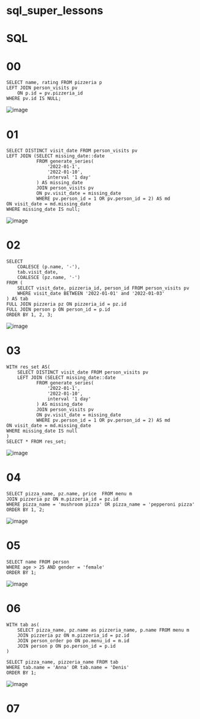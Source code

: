 # sql_super_lessons
# SQL

# 00
```
SELECT name, rating FROM pizzeria p
LEFT JOIN person_visits pv
	ON p.id = pv.pizzeria_id
WHERE pv.id IS NULL;
```

![image](https://github.com/sslinNn/sql_super_lessons/assets/113080924/cac01c75-1785-4cd3-bf06-50ea25e20655)

# 01
```
SELECT DISTINCT visit_date FROM person_visits pv
LEFT JOIN (SELECT missing_date::date 
		   FROM generate_series(
			   '2022-01-1', 
			   '2022-01-10', 
			   interval '1 day'
		   ) AS missing_date
		   JOIN person_visits pv
		   ON pv.visit_date = missing_date 
		   WHERE pv.person_id = 1 OR pv.person_id = 2) AS md
ON visit_date = md.missing_date
WHERE missing_date IS null;

```
![image](https://github.com/sslinNn/sql_super_lessons/assets/113080924/e55fd451-79ed-4830-8521-3b8f527ff7fd)


# 02
```
SELECT 
	COALESCE (p.name, '-'),
	tab.visit_date,
	COALESCE (pz.name, '-') 
FROM (
	SELECT visit_date, pizzeria_id, person_id FROM person_visits pv 
	WHERE visit_date BETWEEN '2022-01-01' and '2022-01-03'
) AS tab
FULL JOIN pizzeria pz ON pizzeria_id = pz.id
FULL JOIN person p ON person_id = p.id
ORDER BY 1, 2, 3;
```
![image](https://github.com/sslinNn/sql_super_lessons/assets/113080924/5fffafef-e160-4ff1-a7ac-08e71e1d489e)


# 03
```
WITH res_set AS(
	SELECT DISTINCT visit_date FROM person_visits pv
	LEFT JOIN (SELECT missing_date::date 
		   FROM generate_series(
			   '2022-01-1', 
			   '2022-01-10', 
			   interval '1 day'
		   ) AS missing_date
		   JOIN person_visits pv
		   ON pv.visit_date = missing_date 
		   WHERE pv.person_id = 1 OR pv.person_id = 2) AS md
ON visit_date = md.missing_date
WHERE missing_date IS null
)
SELECT * FROM res_set;
```
![image](https://github.com/sslinNn/sql_super_lessons/assets/113080924/80de5b0e-9ff5-405d-a529-d6f8bb41f0e4)

# 04
```
SELECT pizza_name, pz.name, price  FROM menu m
JOIN pizzeria pz ON m.pizzeria_id = pz.id
WHERE pizza_name = 'mushroom pizza' OR pizza_name = 'pepperoni pizza'
ORDER BY 1, 2;
```
![image](https://github.com/sslinNn/sql_super_lessons/assets/113080924/feb5477d-1f4d-4b1f-ad77-34d1dab67ddc)


# 05
```
SELECT name FROM person
WHERE age > 25 AND gender = 'female'
ORDER BY 1;
```

![image](https://github.com/sslinNn/sql_super_lessons/assets/113080924/e82da91b-20ba-49ba-a0a3-f9c8ea1ce87c)

# 06
```
WITH tab as(
	SELECT pizza_name, pz.name as pizzeria_name, p.name FROM menu m
	JOIN pizzeria pz ON m.pizzeria_id = pz.id
	JOIN person_order po ON po.menu_id = m.id
	JOIN person p ON po.person_id = p.id
)

SELECT pizza_name, pizzeria_name FROM tab
WHERE tab.name = 'Anna' OR tab.name = 'Denis'
ORDER BY 1;
```

![image](https://github.com/sslinNn/sql_super_lessons/assets/113080924/a0c8950b-8f1c-429c-aa10-6d3f9b5f7f20)

# 07
```

```









